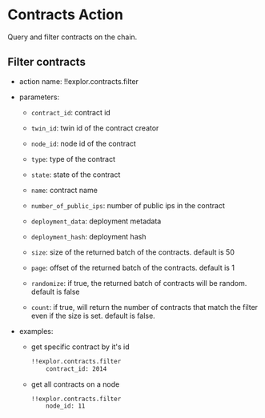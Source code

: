 # Contracts Action
Query and filter contracts on the chain.

## Filter contracts
- action name: !!explor.contracts.filter
- parameters:
	- `contract_id`: contract id
	- `twin_id`: twin id of the contract creator
	- `node_id`: node id of the contract
	- `type`: type of the contract
	- `state`: state of the contract
	- `name`: contract name
	- `number_of_public_ips`: number of public ips in the contract
	- `deployment_data`: deployment metadata
	- `deployment_hash`: deployment hash

    - `size`: size of the returned batch of the contracts. default is 50
    - `page`: offset of the returned batch of the contracts. default is 1
    - `randomize`: if true, the returned batch of contracts will be random. default is false
    - `count`: if true, will return the number of contracts that match the filter even if the size is set. default is false.

- examples:
    - get specific contract by it's id
        ```bash
        !!explor.contracts.filter
            contract_id: 2014
        ```
    - get all contracts on a node
        ```bash
        !!explor.contracts.filter
            node_id: 11
        ```
